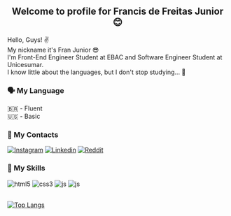 <h2 align="center">Welcome to profile for Francis de Freitas Junior 😊</h2> 

Hello, Guys! ✌️   
My nickname it's Fran Junior 😎  
I'm Front-End Engineer Student at EBAC and Software Engineer Student at Unicesumar.  
I know little about the languages, but I don't stop studying... 🥹

### 🗣️ My Language   
🇧🇷 - Fluent  
🇺🇸 - Basic

### 📱 My Contacts  
 [![Instagram](https://img.shields.io/badge/Instagram-E4405F?style=for-the-badge&logo=instagram&logoColor=white)](https://www.instagram.com/fran___junior/)
 [![Linkedin](https://img.shields.io/badge/LinkedIn-0077B5?style=for-the-badge&logo=linkedin&logoColor=white)](https://www.linkedin.com/in/francis-de-freitas-junior-924806140/)
 [![Reddit](https://img.shields.io/badge/Reddit-FF4500?style=for-the-badge&logo=reddit&logoColor=white)](https://www.reddit.com/user/Fran___Junior)  

### 🚀 My Skills
<div style="display: inline_block">
    <img align="center" alt="html5" src="https://img.shields.io/badge/HTML5-E34F26?style=for-the-badge&logo=html5&logoColor=white">
    <img align="center" alt="css3" src="https://img.shields.io/badge/CSS3-1572B6?style=for-the-badge&logo=css3&logoColor=white">
    <img align="center" alt="js" src="https://img.shields.io/badge/JavaScript-F7DF1E?style=for-the-badge&logo=javascript&logoColor=black">
    <img align="center" alt="js" src="https://img.shields.io/badge/C-00599C?style=for-the-badge&logo=c&logoColor=white">
</div></br>

[![Top Langs](https://github-readme-stats.vercel.app/api/top-langs/?username=anuraghazra&layout=compact)](https://github.com/FrancisFreitasJunior/github-readme-stats)
